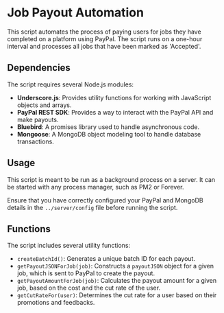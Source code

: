 # Job Payout Automation

This script automates the process of paying users for jobs they have completed on a platform using PayPal. The script runs on a one-hour interval and processes all jobs that have been marked as 'Accepted'.

## Dependencies

The script requires several Node.js modules:

- **Underscore.js**: Provides utility functions for working with JavaScript objects and arrays.
- **PayPal REST SDK**: Provides a way to interact with the PayPal API and make payouts.
- **Bluebird**: A promises library used to handle asynchronous code.
- **Mongoose**: A MongoDB object modeling tool to handle database transactions.

## Usage

This script is meant to be run as a background process on a server. It can be started with any process manager, such as PM2 or Forever.

Ensure that you have correctly configured your PayPal and MongoDB details in the `../server/config` file before running the script.

## Functions

The script includes several utility functions:

- `createBatchId()`: Generates a unique batch ID for each payout.
- `getPayoutJSONForJob(job)`: Constructs a `payoutJSON` object for a given job, which is sent to PayPal to create the payout.
- `getPayoutAmountForJob(job)`: Calculates the payout amount for a given job, based on the cost and the cut rate of the user.
- `getCutRateFor(user)`: Determines the cut rate for a user based on their promotions and feedbacks.
